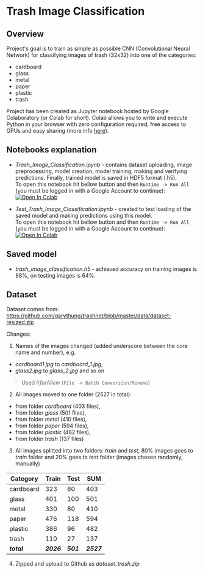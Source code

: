 # Trash Image Classification
## Overview
Project's goal is to train as simple as possible CNN (Convolutional Neural Network) for classifying images of trash (32x32) into one of the categories:
* cardboard
* glass
* metal
* paper
* plastic
* trash

Project has been created as Jupyter notebook hosted by Google Colaboratory (or Colab for short). Colab allows you to write and execute Python in your browser with zero configuration required, free access to GPUs and easy sharing (more info [here](https://colab.research.google.com/notebooks/intro.ipynb)).

## Notebooks explanation
* *Trash_Image_Classification.ipynb* - contains dataset uploading, image preprocessing, model creation, model training, making and verifying predictions. Finally, trained model is saved in HDF5 format (.h5).<br>
To open this notebook hit bellow button and then `Runtime -> Run All` (you must be logged in with a Google Account to continue):<br>
[![Open In Colab](https://colab.research.google.com/assets/colab-badge.svg)](https://colab.research.google.com/github/marcin-ch/Trash_Image_Classification/blob/master/Trash_Image_Classification.ipynb)

* *Test_Trash_Image_Classification.ipynb* - created to test loading of the saved model and making predictions using this model.<br>
To open this notebook hit bellow button and then `Runtime -> Run All` (you must be logged in with a Google Account to continue):<br>
[![Open In Colab](https://colab.research.google.com/assets/colab-badge.svg)](https://colab.research.google.com/github/marcin-ch/Trash_Image_Classification/blob/master/Test_Trash_Image_Classification.ipynb)

## Saved model
* *trash_image_classification.h5* - achieved accuracy on training images is 88%, on testing images is 64%.

## Dataset
Dataset comes from:
https://github.com/garythung/trashnet/blob/master/data/dataset-resized.zip

Changes:
1. Names of the images changed (added underscore between the core name and number), e.g.
* *cardboard1.jpg* to *cardboard_1.jpg*,
* *glass2.jpg* to *glass_2.jpg* and so on
> Used *IrfanView* (`File -> Batch Conversion/Rename`)
2. All images moved to one folder (2527 in total):
* from folder *cardboard* (403 files),
* from folder *glass* (501 files),
* from folder *metal* (410 files),
* from folder *paper* (594 files),
* from folder *plastic* (482 files),
* from folder *trash* (137 files)
3. All images splitted into two folders: *train* and *test*, 80% images goes to *train* folder and 20% goes to *test* folder (images chosen randomly, manually)

Category | Train | Test | SUM
--- | --- | --- | ---
cardboard | 323 | 80 | 403
glass | 401 | 100 | 501
metal | 330 | 80 | 410
paper | 476 | 118 | 594
plastic | 386 | 96 | 482
trash | 110 | 27 | 137
***total*** | ***2026*** | ***501*** | ***2527***

4. Zipped and upload to Github as *dataset_trash.zip*
